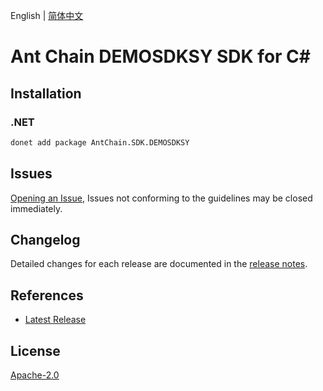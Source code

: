 English | [简体中文](README-CN.md)

# Ant Chain DEMOSDKSY SDK for C#

## Installation

### .NET

```bash
donet add package AntChain.SDK.DEMOSDKSY
```

## Issues

[Opening an Issue](https://github.com/alipay/antchain-openapi-prod-sdk/issues/new), Issues not conforming to the guidelines may be closed immediately.

## Changelog

Detailed changes for each release are documented in the [release notes](./ChangeLog.md).

## References

* [Latest Release](https://github.com/alipay/antchain-openapi-prod-sdk/)

## License

[Apache-2.0](http://www.apache.org/licenses/LICENSE-2.0)
